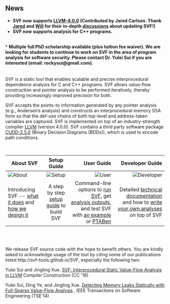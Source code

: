 ## News

* <b>SVF now supports [LLVM-4.0.0](https://github.com/svf-tools/SVF/pull/23) (Contributed by Jared Carlson. Thank [Jared](https://github.com/jcarlson23) and [Will](https://github.com/dtzWill) for their in-depth [discussions](https://github.com/svf-tools/SVF/pull/18) about updating SVF!) </b>
* <b>SVF now supports analysis for C++ programs.</b>
<br />
* <b>Multiple full PhD scholarship available (plus tuition fee waiver). We are looking for students to continue to work on SVF in the area of program analysis for software security. Please contact Dr. Yulei Sui if you are interested (email: rockysui@gmail.com).</b>


<br />
<br />
<br />
SVF is a static tool that enables scalable and precise interprocedural dependence analysis for C and C++ programs. SVF allows value-flow construction and pointer analysis to be performed iteratively, thereby providing increasingly improved precision for both. 

SVF accepts the points-to information generated by any pointer analysis (e.g., Andersen’s analysis) and constructs an interprocedural memory SSA form so that the def-use chains of both top-level and address-taken variables are captured. SVF is implemented on top of an industry-strength compiler [LLVM](http://llvm.org) (version 4.0.0). SVF contains a third party software package [CUDD-2.5.0](http://vlsi.colorado.edu/~fabio/CUDD/) (Binary Decision Diagrams (BDDs)), which is used to encode path conditions.

<br />

| About SVF       | Setup  Guide         | User Guide  | Developer Guide  |
| ------------- |:-------------:| -----:|-----:|
| ![About](https://github.com/svf-tools/SVF/blob/gh-pages/images/help.png?raw=true)| ![Setup](https://github.com/svf-tools/SVF/blob/gh-pages/images/tools.png?raw=true)  | ![User](https://github.com/svf-tools/SVF/blob/gh-pages/images/users.png?raw=true)  |  ![Developer](https://github.com/svf-tools/SVF/blob/gh-pages/images/database.png?raw=true) 
| Introducing SVF -- [what it does](https://github.com/svf-tools/SVF/wiki/About#what-is-svf) and [how we design it](https://github.com/svf-tools/SVF/wiki/SVF-Design#svf-design)      | A step by step [setup guide](https://github.com/svf-tools/SVF/wiki/Setup-Guide#getting-started) to build SVF | Command-line options to [run SVF](https://github.com/svf-tools/SVF/wiki/User-Guide#quick-start), get [analysis outputs](https://github.com/svf-tools/SVF/wiki/User-Guide#analysis-outputs), and test SVF with [an example](https://github.com/svf-tools/SVF/wiki/Analyze-a-Simple-C-Program) or [PTABen](https://github.com/SVF-tools/PTABen) | Detailed [technical documentation](https://github.com/svf-tools/SVF/wiki/Technical-documentation) and how to [write your own analyses](https://github.com/svf-tools/SVF/wiki/Write-your-own-analysis-in-SVF) on top of SVF |


<br />
<br />
<p>We release SVF source code with the hope to benefit others. You are kindly asked to acknowledge usage of the tool by citing some of our publications listed http://svf-tools.github.io/SVF, especially the following two: </p>

Yulei Sui and Jingling Xue. [SVF: Interprocedural Static Value-Flow Analysis in LLVM](https://yuleisui.github.io/publications/cc16.pdf) Compiler Construction (CC '16) 

Yulei Sui, Ding Ye, and Jingling Xue. [Detecting Memory Leaks Statically with Full-Sparse Value-Flow Analysis](https://yuleisui.github.io/publications/tse14.pdf) , IEEE Transactions on Software Engineering (TSE'14) 

<br />





